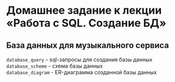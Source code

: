 # Домашнее задание к лекции «Работа с SQL. Создание БД»

## База данных для музыкального сервиса

``database_query`` - sql-запросы для создания базы данных  
``database_scheme`` - схема базы данных  
``database_diagram`` - ER-диаграмма созданной базы данных